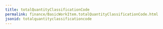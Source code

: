 ```yaml
---
title: totalQuantityClassificationCode
permalink: finance/BasicWorkItem.totalQuantityClassificationCode.html
jsonid: totalquantityclassificationcode
---
```

